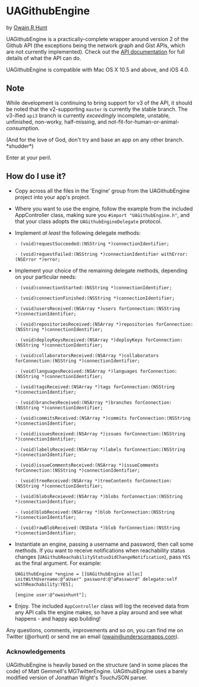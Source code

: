 # UAGithubEngine
by [Owain R Hunt](http://owainrhunt.com)

UAGithubEngine is a practically-complete wrapper around version 2 of the Github API (the exceptions being the network graph and Gist APIs, which are not currently implemented). Check out the [API documentation](http://develop.github.com/) for full details of what the API can do. 

UAGithubEngine is compatible with Mac OS X 10.5 and above, and iOS 4.0.

## Note

While development is continuing to bring support for v3 of the API, it should be noted that the v2-supporting `master` is currently the stable branch. The v3-ified `api3` branch is currently *exceedingly* incomplete, unstable, unfinished, non-worky, half-missing, and not-fit-for-human-or-animal-consumption.

(And for the love of God, don't try and base an app on any other branch. \*shudder\*)

Enter at your peril.

## How do I use it?

* Copy across all the files in the 'Engine' group from the UAGithubEngine project into your app's project.

* Where you want to use the engine, follow the example from the included AppController class, making sure you ``#import "UAGithubEngine.h"``, and that your class adopts the `UAGithubEngineDelegate` protocol.

* Implement *at least* the following delegate methods:
   
    `- (void)requestSucceeded:(NSString *)connectionIdentifier;`

    `- (void)requestFailed:(NSString *)connectionIdentifier withError:(NSError *)error;`


* Implement your choice of the remaining delegate methods, depending on your particular needs:

    `- (void)connectionStarted:(NSString *)connectionIdentifier;`

    `- (void)connectionFinished:(NSString *)connectionIdentifier;`

    `- (void)usersReceived:(NSArray *)users forConnection:(NSString *)connectionIdentifier;`

    `- (void)repositoriesReceived:(NSArray *)repositories forConnection:(NSString *)connectionIdentifier;`

    `- (void)deployKeysReceived:(NSArray *)deployKeys forConnection:(NSString *)connectionIdentifier;`

    `- (void)collaboratorsReceived:(NSArray *)collaborators forConnection:(NSString *)connectionIdentifier;`

    `- (void)languagesReceived:(NSArray *)languages forConnection:(NSString *)connectionIdentifier;`

    `- (void)tagsReceived:(NSArray *)tags forConnection:(NSString *)connectionIdentifier;`

    `- (void)branchesReceived:(NSArray *)branches forConnection:(NSString *)connectionIdentifier;`

    `- (void)commitsReceived:(NSArray *)commits forConnection:(NSString *)connectionIdentifier;`

    `- (void)issuesReceived:(NSArray *)issues forConnection:(NSString *)connectionIdentifier;`

    `- (void)labelsReceived:(NSArray *)labels forConnection:(NSString *)connectionIdentifier;`

    `- (void)issueCommentsReceived:(NSArray *)issueComments forConnection:(NSString *)connectionIdentifier;`

    `- (void)treeReceived:(NSArray *)treeContents forConnection:(NSString *)connectionIdentifier;`

    `- (void)blobsReceieved:(NSArray *)blobs forConnection:(NSString *)connectionIdentifier;`

    `- (void)blobReceived:(NSArray *)blob forConnection:(NSString *)connectionIdentifier;`

    `- (void)rawBlobReceived:(NSData *)blob forConnection:(NSString *)connectionIdentifier;`


* Instantiate an engine, passing a username and password, then call some methods. If you want to receive notifications when reachability status changes (`UAGithubReachabilityStatusDidChangeNotification`), pass `YES` as the final argument. For example:

	`UAGithubEngine *engine = [[UAGithubEngine alloc] initWithUsername:@"aUser" password:@"aPassword" delegate:self withReachability:YES];`
	
    `[engine user:@"owainhunt"];`

* Enjoy. The included `AppController` class will log the received data from any API calls the engine makes, so have a play around and see what happens - and happy app building!

Any questions, comments, improvements and so on, you can find me on Twitter (@orhunt) or send me an email (owain@underscoreapps.com).

### Acknowledgements
UAGithubEngine is heavily based on the structure (and in some places the code) of Matt Gemmell's MGTwitterEngine.
UAGithubEngine uses a barely modified version of Jonathan Wight's TouchJSON parser.